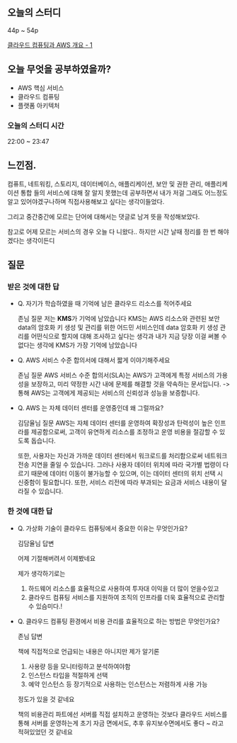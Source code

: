## 오늘의 스터디

44p ~ 54p

[클라우드 컴퓨팅과 AWS 개요 - 1](https://www.notion.so/AWS-1-2827822f91cb43f494afccb6e4c855fb?pvs=21) 

## 오늘 무엇을 공부하였을까?

- AWS 핵심 서비스
- 클라우드 컴퓨팅
- 플랫폼 아키텍처

### 오늘의 스터디 시간

22:00 ~ 23:47

## 느낀점.

컴퓨트, 네트워킹, 스토리지, 데이터베이스, 애플리케이션, 보안 및 권한 관리, 애플리케이션 통합 들의 서비스에 대해 잘 알지 못했는데 공부하면서 내가 저걸 그래도 어느정도 알고 있어야겠구나하며 직접사용해보고 싶다는 생각이들었다.

그리고 중간중간에 모르는 단어에 대해서는 댓글로 남겨 뜻을 작성해보았다.

참고로 어제 모르는 서비스의 경우 오늘 다 니왔다.. 하지만 시간 날때 정리를 한 번 해야겠다는 생각이든디

## 질문

### 받은 것에 대한 답

- Q. 자기가 학습하였을 때 기억에 남은 클라우드 리소스를 적어주세요
    
    존님 질문
    저는 **KMS**가 기억에 남았습니다
    KMS는 AWS 리소스와 관련된 보안 data의 암호화 키 생성 및 관리를 위한 어드민 서비스인데 data 암호화 키 생성 관리를 어떤식으로 할지에 대해 조사하고 싶다는 생각과 내가 지금 당장 이걸 써볼 수없다는 생각에 KMS가 가장 기억에 남았습니다
    
- Q. AWS 서비스 수준 합의서에 대해서 짧게 이야기해주세요
    
    존님 질문
    AWS 서비스 수준 합의서(SLA)는
    AWS가 고객에게 특정 서비스의 가용성을 보장하고, 미리 약정한 시간 내에 문제를 해결할 것을 약속하는 문서입니다. -> 통해 AWS는 고객에게 제공되는 서비스의 신뢰성과 성능을 보증합니다.
    
- Q. AWS 는 자체 데이터 센터를 운영중인데 왜 그럴까요?
    
    김담율님 질문
    AWS는 자체 데이터 센터를 운영하여 확장성과 탄력성이 높은 인프라를 제공함으로써, 고객이 유연하게 리소스를 조정하고 운영 비용을 절감할 수 있도록 돕습니다.
    
    또한, 사용자는 자신과 가까운 데이터 센터에서 워크로드를 처리함으로써 네트워크 전송 지연을 줄일 수 있습니다. 그러나 사용자 데이터 위치에 따라 국가별 법령이 다르기 때문에 데이터 이동이 불가능할 수 있으며, 이는 데이터 센터의 위치 선택 시 신중함이 필요합니다. 또한, 서비스 리전에 따라 부과되는 요금과 서비스 내용이 달라질 수 있습니다.
    

### 한 것에 대한 답

- Q. 가상화 기술이 클라우드 컴퓨팅에서 중요한 이유는 무엇인가요?
    
    김담율님 답변
    
    어제 기절해버려서 이제봤네요 
    
    제가 생각하기로는
    
    1. 하드웨어 리소스를 효율적으로 사용하여 투자대 이익을 더 많이 얻을수있고
    2. 클라우드 컴퓨팅 서비스를 지원하여 조직의 인프라를 더욱 효율적으로 관리할수 있슴미다.!
- Q. 클라우드 컴퓨팅 환경에서 비용 관리를 효율적으로 하는 방법은 무엇인가요?
    
    존님 답변
    
    책에 직접적으로 언급되는 내용은 아니지만 제가 알기론
    
    1. 사용량 등을 모니터링하고 분석하여야함
    2. 인스턴스 타입을 적절하게 선택
    3. 예약 인스턴스 등 장기적으로 사용하는 인스턴스는 저렴하게 사용 가능
    
    정도가 있을 것 같네요
    
    책의 비용관리 파트에선 서버를 직접 설치하고 운영하는 것보다 클라우드 서비스를 통해 서버를 운영하는게 초기 자금 면에서도, 추후 유지보수면에서도 좋다 ~ 라고 적혀있었던 것 같네요

